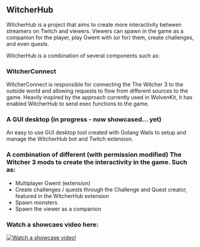 ## WitcherHub

WitcherHub is a project that aims to create more interactivity between streamers on Twitch and viewers. Viewers can spawn in the game as a companion for the player, play Gwent with (or for) them, create challenges, and even quests.

WitcherHub is a combination of several components such as:

### WitcherConnect
WitcherConnect is responsible for connecting the The Witcher 3 to the outside world and allowing requests to flow from different sources to the game. Heavily inspired by the approach currently used in WolvenKit, it has enabled WitcherHub to send exec functions to the game.

### A GUI desktop (in progress - now showcased... yet)
An easy to use GUI desktop tool created with Golang Wails to setup and manage the WitcherHub bot and Twitch extension.

### A combination of different (with permission modified) The Witcher 3 mods to create the interactivity in the game. Such as:
   - Multiplayer Gwent (extension)
   -  Create challenges / quests through the Challenge and Quest creator, featured in the WitcherHub extension
   -  Spawn monsters
   -  Spawn the viewer as a companion

### Watch a showcaes video here:
[![Watch a showcase video!](https://img.youtube.com/vi/p7SyDLy-aYU/0.jpg)](https://www.youtube.com/watch?v=p7SyDLy-aYU)

    
